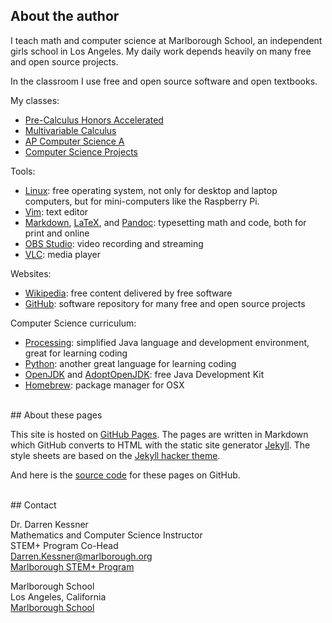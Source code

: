 
## About the author

I teach math and computer science at Marlborough School, an independent girls
school in Los Angeles.  My daily work depends heavily on many free and open
source projects.

In the classroom I use free and open source software and open textbooks.

My classes:
- [Pre-Calculus Honors Accelerated](https://dkessner.github.io/PCHA/)
- [Multivariable Calculus](https://dkessner.github.io/MultiV/)
- [AP Computer Science A](https://dkessner.github.io/APCS/)
- [Computer Science Projects](https://dkessner.github.io/CSProjects/)


Tools:
- [Linux](https://en.wikipedia.org/wiki/Linux): free operating system, not only
  for desktop and laptop computers, but for mini-computers like the Raspberry
  Pi.
- [Vim](https://www.vim.org/): text editor
- [Markdown](https://daringfireball.net/projects/markdown/), 
  [LaTeX](https://www.latex-project.org/), and
  [Pandoc](https://pandoc.org/):
    typesetting math and code, both for print and online
- [OBS Studio](https://obsproject.com/): video recording and streaming
- [VLC](https://www.videolan.org/vlc/index.html): media player

Websites:
- [Wikipedia](https://en.wikipedia.org/wiki/Main_Page): free content delivered by free software
- [GitHub](https://github.com/): software repository for many free and open source projects

Computer Science curriculum:
- [Processing](https://processing.org/): simplified Java language and
    development environment, great for learning coding
- [Python](https://www.python.org/): another great language for learning coding
- [OpenJDK](https://openjdk.java.net/) and 
  [AdoptOpenJDK](https://adoptopenjdk.net/): free Java Development Kit
- [Homebrew](https://brew.sh/): package manager for OSX

<br/>
## About these pages

This site is hosted on [GitHub Pages](https://pages.github.com/).  The pages
are written in Markdown which GitHub converts to HTML with the static site
generator [Jekyll](https://jekyllrb.com/).  The style sheets are based on the
[Jekyll hacker theme](https://github.com/pages-themes/hacker).  

And here is the [source code](https://github.com/dkessner/TeacherResources) 
for these pages on GitHub.

<br/>
## Contact

Dr. Darren Kessner  
Mathematics and Computer Science Instructor  
STEM+ Program Co-Head  
[Darren.Kessner@marlborough.org](mailto:darren.kessner@marlborough.org)  
[Marlborough STEM+ Program](http://stem.marlborough.org)  

Marlborough School  
Los Angeles, California  
[Marlborough School](http://marlborough.org)  


